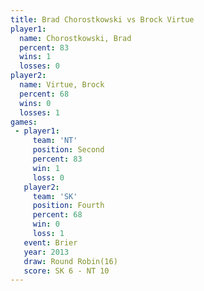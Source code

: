 ```yaml
---
title: Brad Chorostkowski vs Brock Virtue
player1:                   
  name: Chorostkowski, Brad
  percent: 83              
  wins: 1                  
  losses: 0                
player2:                   
  name: Virtue, Brock      
  percent: 68              
  wins: 0                  
  losses: 1                
games:
 - player1:          
     team: 'NT'      
     position: Second
     percent: 83     
     win: 1          
     loss: 0         
   player2:          
     team: 'SK'      
     position: Fourth
     percent: 68     
     win: 0          
     loss: 1         
   event: Brier         
   year: 2013           
   draw: Round Robin(16)
   score: SK 6 - NT 10  
---
```

